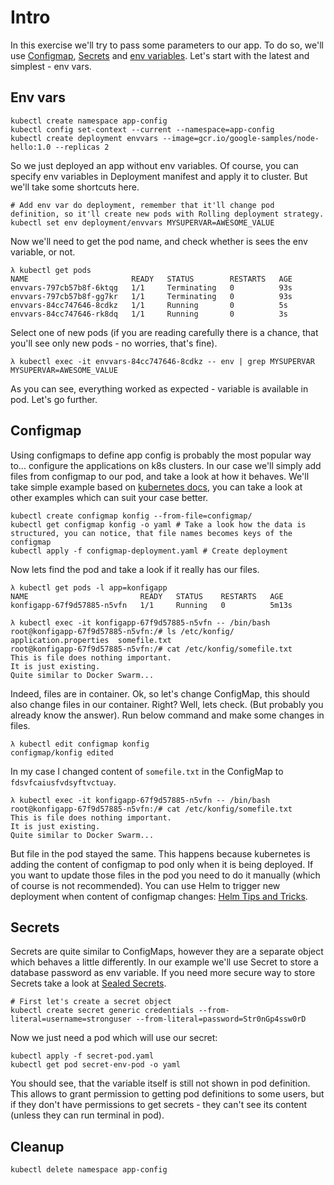 # Intro

In this exercise we'll try to pass some parameters to our app. To do so, we'll use [Configmap](https://kubernetes.io/docs/concepts/configuration/configmap/), [Secrets](https://kubernetes.io/docs/concepts/configuration/secret/) and [env variables](https://en.wikipedia.org/wiki/Environment_variable). Let's start with the latest and simplest - env vars.

## Env vars
```shell
kubectl create namespace app-config
kubectl config set-context --current --namespace=app-config
kubectl create deployment envvars --image=gcr.io/google-samples/node-hello:1.0 --replicas 2 
```

So we just deployed an app without env variables. Of course, you can specify env variables in Deployment manifest and apply it to cluster. But we'll take some shortcuts here.
```shell
# Add env var do deployment, remember that it'll change pod definition, so it'll create new pods with Rolling deployment strategy.
kubectl set env deployment/envvars MYSUPERVAR=AWESOME_VALUE 
```

Now we'll need to get the pod name, and check whether is sees the env variable, or not.
```shell
λ kubectl get pods
NAME                       READY   STATUS        RESTARTS   AGE
envvars-797cb57b8f-6ktqg   1/1     Terminating   0          93s
envvars-797cb57b8f-gg7kr   1/1     Terminating   0          93s
envvars-84cc747646-8cdkz   1/1     Running       0          5s
envvars-84cc747646-rk8dq   1/1     Running       0          3s
```
Select one of new pods (if you are reading carefully there is a chance, that you'll see only new pods - no worries, that's fine).
```shell
λ kubectl exec -it envvars-84cc747646-8cdkz -- env | grep MYSUPERVAR
MYSUPERVAR=AWESOME_VALUE
```
As you can see, everything worked as expected - variable is available in pod. Let's go further.

## Configmap

Using configmaps to define app config is probably the most popular way to... configure the applications on k8s clusters. In our case we'll simply add files from configmap to our pod, and take a look at how it behaves. We'll take simple example based on [kubernetes docs](https://kubernetes.io/docs/tasks/configure-pod-container/configure-pod-configmap/), you can take a look at other examples which can suit your case better.
```shell
kubectl create configmap konfig --from-file=configmap/
kubectl get configmap konfig -o yaml # Take a look how the data is structured, you can notice, that file names becomes keys of the configmap
kubectl apply -f configmap-deployment.yaml # Create deployment
```

Now lets find the pod and take a look if it really has our files.
```shell
λ kubectl get pods -l app=konfigapp
NAME                         READY   STATUS    RESTARTS   AGE
konfigapp-67f9d57885-n5vfn   1/1     Running   0          5m13s

λ kubectl exec -it konfigapp-67f9d57885-n5vfn -- /bin/bash
root@konfigapp-67f9d57885-n5vfn:/# ls /etc/konfig/
application.properties  somefile.txt
root@konfigapp-67f9d57885-n5vfn:/# cat /etc/konfig/somefile.txt
This is file does nothing important.
It is just existing.
Quite similar to Docker Swarm...
```

Indeed, files are in container. Ok, so let's change ConfigMap, this should also change files in our container. Right? Well, lets check. (But probably you already know the answer). Run below command and make some changes in files.
```shell
λ kubectl edit configmap konfig
configmap/konfig edited
```
In my case I changed content of `somefile.txt` in the ConfigMap to `fdsvfcaiusfvdsyftvctuay`. 
```shell
λ kubectl exec -it konfigapp-67f9d57885-n5vfn -- /bin/bash
root@konfigapp-67f9d57885-n5vfn:/# cat /etc/konfig/somefile.txt
This is file does nothing important.
It is just existing.
Quite similar to Docker Swarm...
```

But file in the pod stayed the same. This happens because kubernetes is adding the content of configmap to pod only when it is being deployed. If you want to update those files in the pod you need to do it manually (which of course is not recommended). You can use Helm to trigger new deployment when content of configmap changes: [Helm Tips and Tricks](**https://helm.sh/docs/howto/charts_tips_and_tricks/#automatically-roll-deployments**).

## Secrets

Secrets are quite similar to ConfigMaps, however they are a separate object which behaves a little differently. In our example we'll use Secret to store a database password as env variable. If you need more secure way to store Secrets take a look at [Sealed Secrets](https://github.com/bitnami-labs/sealed-secrets).

```shell
# First let's create a secret object
kubectl create secret generic credentials --from-literal=username=stronguser --from-literal=password=Str0nGp4ssw0rD
```

Now we just need a pod which will use our secret:
```shell
kubectl apply -f secret-pod.yaml
kubectl get pod secret-env-pod -o yaml
```

You should see, that the variable itself is still not shown in pod definition. This allows to grant permission to getting pod definitions to some users, but if they don't have permissions to get secrets - they can't see its content (unless they can run terminal in pod).



## Cleanup
```shell
kubectl delete namespace app-config
```